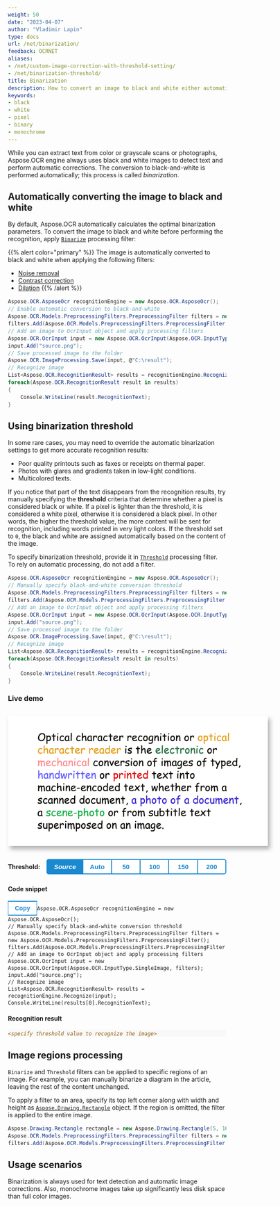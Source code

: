 ```yaml
---
weight: 50
date: "2023-04-07"
author: "Vladimir Lapin"
type: docs
url: /net/binarization/
feedback: OCRNET
aliases:
- /net/custom-image-correction-with-threshold-setting/
- /net/binarization-threshold/
title: Binarization
description: How to convert an image to black and white either automatically or by manually specifying a threshold.
keywords:
- black
- white
- pixel
- binary
- monochrome
---
```


<style>
	button {
		cursor: pointer;
		padding: 7px 15px;
		border-top: solid 2px #1a89d0;
		border-bottom: solid 2px #1a89d0;
		border-left: solid 1px #1a89d0;
		border-right: solid 1px #1a89d0;
		background-color: #ffffff;
		font-weight: 700;
		font-size: 15px;
		color: #1a89d0;
	}

	button:focus {
		outline: none;
	}

	.sequence {
		position: relative;
		width: 600px;
		height: 300px;
		margin-top: 30px;
		margin-bottom: 30px;
		box-shadow: 5px 7px 10px 0px rgba(0,0,0,0.3);
	}

	.sequence > img {
		position: absolute;
	}

	.sequence > img:not(:first-child) {
		display: none;
	}

	.toolbar {
		display: flex;
		align-items: center;
		margin-bottom: 25px;
	}

	.toolbar > span {
		margin-right: 15px;
		font-weight: 700;
	}

	.toolbar > button {
		width: 90px;
	}

	.toolbar > button.active {
		background-color: #1a89d0;
		color: #ffffff;
	}

	.toolbar > button:not(.active):hover {
		background-color: #1a89d0;
		color: #ffffff;
	}

	.toolbar > button:nth-child(2) {
		border-left-width: 2px;
		border-top-left-radius: 5px;
		border-bottom-left-radius: 5px;
	}

	.toolbar > button:last-child {
		border-right-width: 2px;
		border-top-right-radius: 5px;
		border-bottom-right-radius: 5px;
	}

	.results > *:not(:first-child) {
		display: none;
	}

</style>

While you can extract text from color or grayscale scans or photographs, Aspose.OCR engine always uses black and white images to detect text and perform automatic corrections. The conversion to black-and-white is performed automatically; this process is called _binarization_.

## Automatically converting the image to black and white

By default, Aspose.OCR automatically calculates the optimal binarization parameters. To convert the image to black and white before performing the recognition, apply [`Binarize`](https://reference.aspose.com/ocr/net/aspose.ocr.models.preprocessingfilters/preprocessingfilter/binarize/) processing filter:

{{% alert color="primary" %}}
The image is automatically converted to black and white when applying the following filters:

- [Noise removal](/ocr/net/denoise/)
- [Contrast correction](/ocr/net/contrast/)
- [Dilation](/ocr/net/dilate/)
{{% /alert %}}

```csharp
Aspose.OCR.AsposeOcr recognitionEngine = new Aspose.OCR.AsposeOcr();
// Enable automatic conversion to black-and-white
Aspose.OCR.Models.PreprocessingFilters.PreprocessingFilter filters = new Aspose.OCR.Models.PreprocessingFilters.PreprocessingFilter();
filters.Add(Aspose.OCR.Models.PreprocessingFilters.PreprocessingFilter.Binarize());
// Add an image to OcrInput object and apply processing filters
Aspose.OCR.OcrInput input = new Aspose.OCR.OcrInput(Aspose.OCR.InputType.SingleImage, filters);
input.Add("source.png");
// Save processed image to the folder
Aspose.OCR.ImageProcessing.Save(input, @"C:\result");
// Recognize image
List<Aspose.OCR.RecognitionResult> results = recognitionEngine.Recognize(input);
foreach(Aspose.OCR.RecognitionResult result in results)
{
	Console.WriteLine(result.RecognitionText);
}
```

## Using binarization threshold

In some rare cases, you may need to override the automatic binarization settings to get more accurate recognition results:

- Poor quality printouts such as faxes or receipts on thermal paper.
- Photos with glares and gradients taken in low-light conditions.
- Multicolored texts.

If you notice that part of the text disappears from the recognition results, try manually specifying the **threshold** criteria that determine whether a pixel is considered black or white. If a pixel is lighter than the threshold, it is considered a white pixel, otherwise it is considered a black pixel. In other words, the higher the threshold value, the more content will be sent for recognition, including words printed in very light colors. If the threshold set to `0`, the black and white are assigned automatically based on the content of the image.

To specify binarization threshold, provide it in [`Threshold`](https://reference.aspose.com/ocr/net/aspose.ocr.models.preprocessingfilters/preprocessingfilter/threshold/) processing filter. To rely on automatic processing, do not add a filter.

```csharp
Aspose.OCR.AsposeOcr recognitionEngine = new Aspose.OCR.AsposeOcr();
// Manually specify black-and-white conversion threshold
Aspose.OCR.Models.PreprocessingFilters.PreprocessingFilter filters = new Aspose.OCR.Models.PreprocessingFilters.PreprocessingFilter();
filters.Add(Aspose.OCR.Models.PreprocessingFilters.PreprocessingFilter.Threshold(150));
// Add an image to OcrInput object and apply processing filters
Aspose.OCR.OcrInput input = new Aspose.OCR.OcrInput(Aspose.OCR.InputType.SingleImage, filters);
input.Add("source.png");
// Save processed image to the folder
Aspose.OCR.ImageProcessing.Save(input, @"C:\result");
// Recognize image
List<Aspose.OCR.RecognitionResult> results = recognitionEngine.Recognize(input);
foreach(Aspose.OCR.RecognitionResult result in results)
{
	Console.WriteLine(result.RecognitionText);
}
```

### Live demo

<div class="sequence">
	<img src="source.png" alt="Source" threshold="-1" />
	<img src="result-0.png" alt="Binarization threshold: auto" threshold="0" />
	<img src="result-50.png" alt="Binarization threshold: 50" threshold="50" />
	<img src="result-100.png" alt="Binarization threshold: 100" threshold="100" />
	<img src="result-150.png" alt="Binarization threshold: 150" threshold="150" />
	<img src="result-200.png" alt="Binarization threshold: 200" threshold="200" />
</div>

<div class="toolbar">
	<span>Threshold:</span>
	<button threshold="-1" class="active" onclick="showResult(this)"><i>Source</i></button>
	<button threshold="0" onclick="showResult(this)">Auto</button>
	<button threshold="50" onclick="showResult(this)">50</button>
	<button threshold="100" onclick="showResult(this)">100</button>
	<button threshold="150" onclick="showResult(this)">150</button>
	<button threshold="200" onclick="showResult(this)">200</button>
</div>

<script>
	function showResult(obj)
	{
		let button = $(obj);
		let threshold=button.attr("threshold");
		$(".sequence > img").hide();
		$(`.sequence > img[threshold="${threshold}"]`).show();
		$(".results > *").hide();
		$(`.results > *[threshold="${threshold}"]`).show();
		$(".toolbar > button").removeClass("active");
		button.addClass("active");
		$("#thresholdvalue").text((threshold<0)?0:threshold);
	}


"Optical character recognition or is the electronic or conversion of images of typed, handwritten ore text into machine-encoded text, whether from a scanned document, a photo of a document, a scene-photo or from subtitle text superImposed on an image."

</script>

#### Code snippet

<div class="highlight"><pre tabindex="0" class="chroma"><button class="btn btn-dark float-right" type="button" style="font-size: 1em !important;">Copy</button><code class="language-csharp" data-lang="csharp"><span class="line"><span class="cl"><span class="n">Aspose</span><span class="p">.</span><span class="n">OCR</span><span class="p">.</span><span class="n">AsposeOcr</span> <span class="n">recognitionEngine</span> <span class="p">=</span> <span class="k">new</span> <span class="n">Aspose</span><span class="p">.</span><span class="n">OCR</span><span class="p">.</span><span class="n">AsposeOcr</span><span class="p">();</span>
</span></span><span class="line"><span class="cl"><span class="c1">// Manually specify black-and-white conversion threshold</span>
</span></span><span class="line"><span class="cl"><span class="n">Aspose</span><span class="p">.</span><span class="n">OCR</span><span class="p">.</span><span class="n">Models</span><span class="p">.</span><span class="n">PreprocessingFilters</span><span class="p">.</span><span class="n">PreprocessingFilter</span> <span class="n">filters</span> <span class="p">=</span> <span class="k">new</span> <span class="n">Aspose</span><span class="p">.</span><span class="n">OCR</span><span class="p">.</span><span class="n">Models</span><span class="p">.</span><span class="n">PreprocessingFilters</span><span class="p">.</span><span class="n">PreprocessingFilter</span><span class="p">();</span>
</span></span><span class="line"><span class="cl"><span class="n">filters</span><span class="p">.</span><span class="n">Add</span><span class="p">(</span><span class="n">Aspose</span><span class="p">.</span><span class="n">OCR</span><span class="p">.</span><span class="n">Models</span><span class="p">.</span><span class="n">PreprocessingFilters</span><span class="p">.</span><span class="n">PreprocessingFilter</span><span class="p">.</span><span class="n">Threshold</span><span class="p">(</span><span class="m" id="thresholdvalue">150</span><span class="p">));</span>
</span></span><span class="line"><span class="cl"><span class="c1">// Add an image to OcrInput object and apply processing filters</span>
</span></span><span class="line"><span class="cl"><span class="n">Aspose</span><span class="p">.</span><span class="n">OCR</span><span class="p">.</span><span class="n">OcrInput</span> <span class="n">input</span> <span class="p">=</span> <span class="k">new</span> <span class="n">Aspose</span><span class="p">.</span><span class="n">OCR</span><span class="p">.</span><span class="n">OcrInput</span><span class="p">(</span><span class="n">Aspose</span><span class="p">.</span><span class="n">OCR</span><span class="p">.</span><span class="n">InputType</span><span class="p">.</span><span class="n">SingleImage</span><span class="p">,</span> <span class="n">filters</span><span class="p">);</span>
</span></span><span class="line"><span class="cl"><span class="n">input</span><span class="p">.</span><span class="n">Add</span><span class="p">(</span><span class="s">"source.png"</span><span class="p">);</span>
</span></span><span class="line"><span class="cl"><span class="c1">// Recognize image</span>
</span></span><span class="line"><span class="cl"><span class="n">List</span><span class="p">&lt;</span><span class="n">Aspose</span><span class="p">.</span><span class="n">OCR</span><span class="p">.</span><span class="n">RecognitionResult</span><span class="p">&gt;</span> <span class="n">results</span> <span class="p">=</span> <span class="n">recognitionEngine</span><span class="p">.</span><span class="n">Recognize</span><span class="p">(</span><span class="n">input</span><span class="p">);</span>
</span></span><span class="line"><span class="cl"><span class="n">Console</span><span class="p">.</span><span class="n">WriteLine</span><span class="p">(</span><span class="n">results</span><span class="p">[</span><span class="m">0</span><span class="p">].</span><span class="n">RecognitionText</span><span class="p">);</span>
</span></span></code></pre></div>

#### Recognition result

<div class="results">

<div class="highlight" threshold="-1"><pre tabindex="0" style="background-color:#f8f8f8;-moz-tab-size:4;-o-tab-size:4;tab-size:4;"><code id="results"><span style="color:#8f5902;font-style:italic;">&lt;specify threshold value to recognize the image&gt;</span></code></pre></div>

<div class="highlight" threshold="0"><pre tabindex="0" style="background-color:#f8f8f8;-moz-tab-size:4;-o-tab-size:4;tab-size:4;"><code id="results">Optical character recognition or
is the electronic or
conversion of images of typed,
handwritten ore text into
machine-encoded text, whether from a
scanned document, a photo of a document,
a scene-photo or from subtitle text
superImposed on an image.
</code></pre></div>

<div class="highlight" threshold="50"><pre tabindex="0" style="background-color:#f8f8f8;-moz-tab-size:4;-o-tab-size:4;tab-size:4;"><code id="results">Optical character recognition or
Is the or
conversion of images of typed,
or printed text into
machine-encoded text, whether from a
scanned document,
a or from subtitle text
superimposed on an image.
</code></pre></div>

<div class="highlight" threshold="100"><pre tabindex="0" style="background-color:#f8f8f8;-moz-tab-size:4;-o-tab-size:4;tab-size:4;"><code id="results">Optical character recognition or
is the electronic or
conversion of images of typed,
or printed text into
machine-encoded text, whether from a
scanned document, a photo of a document,
a or from subtitle text
superimposed or an Image.
</code></pre></div>

<div class="highlight" threshold="150"><pre tabindex="0" style="background-color:#f8f8f8;-moz-tab-size:4;-o-tab-size:4;tab-size:4;"><code id="results">Optical character recognition or
is the electronic or
conversion of images of typed,
handwritten or printed text into
machine-encoded text, whether from a
scanned document,a photo of a document,
a scene-photo or from subtitle text
superimposed on an image.
</code></pre></div>

<div class="highlight" threshold="200"><pre tabindex="0" style="background-color:#f8f8f8;-moz-tab-size:4;-o-tab-size:4;tab-size:4;"><code id="results">Optical character recognition or optical
character reader is the electronic or
mechanical conversion of images of typed,
handwritten or printed text into
machine-encoded text, whether from a
scanned document,a photo of a document,
a scene-photo or from subtitle text
superimposed on an image.
</code></pre></div>

</div>

## Image regions processing

`Binarize` and `Threshold` filters can be applied to specific regions of an image. For example, you can manually binarize a diagram in the article, leaving the rest of the content unchanged.

To apply a filter to an area, specify its top left corner along with width and height as [`Aspose.Drawing.Rectangle`](https://reference.aspose.com/drawing/net/system.drawing/rectangle/) object. If the region is omitted, the filter is applied to the entire image.

```csharp
Aspose.Drawing.Rectangle rectangle = new Aspose.Drawing.Rectangle(5, 161, 340, 113);
Aspose.OCR.Models.PreprocessingFilters.PreprocessingFilter filters = new Aspose.OCR.Models.PreprocessingFilters.PreprocessingFilter();
filters.Add(Aspose.OCR.Models.PreprocessingFilters.PreprocessingFilter.Threshold(150, rectangle));
```

## Usage scenarios

Binarization is always used for text detection and automatic image corrections. Also, monochrome images take up significantly less disk space than full color images.
